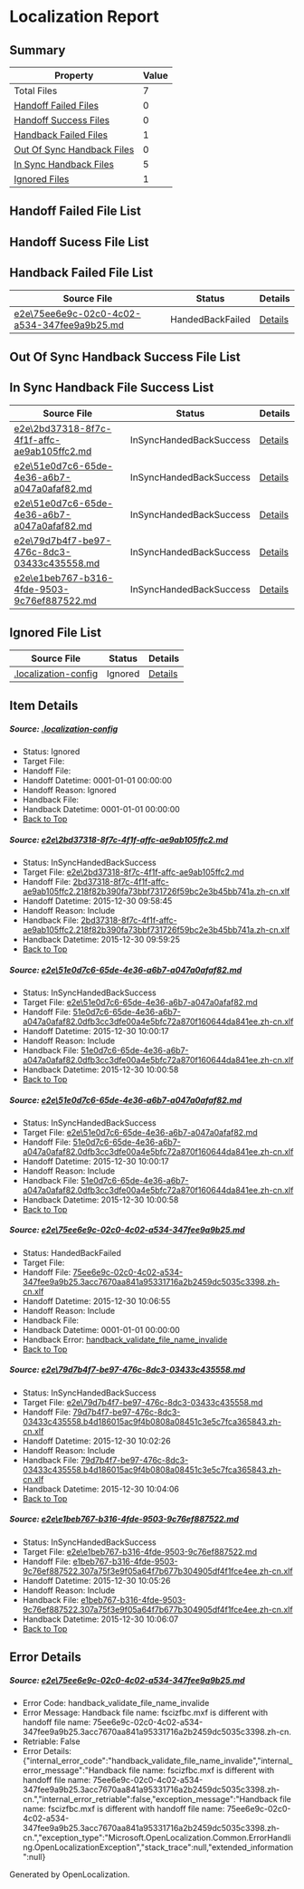# <a name='report-top'></a> Localization Report

## Summary
 Property | Value 
 -------- | ----- 
 Total Files | 7
[ Handoff Failed Files ](#handoff-failed-list)| 0
[ Handoff Success Files ](#handoff-success-list)| 0
[ Handback Failed Files ](#handback-failed-list)| 1
[ Out Of Sync Handback Files ](#outofsync-handback-success-list)| 0
[ In Sync Handback Files ](#insync-handback-success-list)| 5
[ Ignored Files ](#ignored-list)| 1

## <a name='handoff-failed-list'></a> Handoff Failed File List

## <a name='handoff-success-list'></a> Handoff Sucess File List

## <a name='handback-failed-list'></a> Handback Failed File List
 Source File | Status | Details 
 ----------- | ------ | ------- 
 [e2e\75ee6e9c-02c0-4c02-a534-347fee9a9b25.md](https://github.com/OpenLocalizationTest/oltest/blob/46e9bfb146354f4862f7551a3e6ca65e1b225823/e2e/75ee6e9c-02c0-4c02-a534-347fee9a9b25.md) | HandedBackFailed | [Details](#9db43d2277d807cf112613d65afc61567f2539f63)

## <a name='outofsync-handback-success-list'></a> Out Of Sync Handback Success File List

## <a name='insync-handback-success-list'></a> In Sync Handback File Success List
 Source File | Status | Details 
 ----------- | ------ | ------- 
 [e2e\2bd37318-8f7c-4f1f-affc-ae9ab105ffc2.md](https://github.com/OpenLocalizationTest/oltest/blob/d7ee3fa5f66a9457d1df19476f3c61dafe5ee3b6/e2e/2bd37318-8f7c-4f1f-affc-ae9ab105ffc2.md) | InSyncHandedBackSuccess | [Details](#41400bec12db6a36d9c290d10d970c71cfb09f3b1)
 [e2e\51e0d7c6-65de-4e36-a6b7-a047a0afaf82.md](https://github.com/OpenLocalizationTest/oltest/blob/dae009c892a7bff362d2d55cd2208cbef3377db2/e2e/51e0d7c6-65de-4e36-a6b7-a047a0afaf82.md) | InSyncHandedBackSuccess | [Details](#8ee0859c3d230f71729de93b02b209a0d50ab8e82)
 [e2e\51e0d7c6-65de-4e36-a6b7-a047a0afaf82.md](https://github.com/OpenLocalizationTest/oltest/blob/dae009c892a7bff362d2d55cd2208cbef3377db2/e2e/51e0d7c6-65de-4e36-a6b7-a047a0afaf82.md) | InSyncHandedBackSuccess | [Details](#8ee0859c3d230f71729de93b02b209a0d50ab8e85)
 [e2e\79d7b4f7-be97-476c-8dc3-03433c435558.md](https://github.com/OpenLocalizationTest/oltest/blob/aea4981cdb2f08ebd6aef95f812ae20540e946fc/e2e/79d7b4f7-be97-476c-8dc3-03433c435558.md) | InSyncHandedBackSuccess | [Details](#e7dc340d5ee2f01573e29d79daaae61bcd8839c14)
 [e2e\e1beb767-b316-4fde-9503-9c76ef887522.md](https://github.com/OpenLocalizationTest/oltest/blob/9a4c9fc50f453b2496d2449de78357afb6564e2e/e2e/e1beb767-b316-4fde-9503-9c76ef887522.md) | InSyncHandedBackSuccess | [Details](#9bb0b262116a0411747e4acbb9278a1b8dd30c516)

## <a name='ignored-list'></a> Ignored File List
 Source File | Status | Details 
 ----------- | ------ | ------- 
 [.localization-config](https://github.com/OpenLocalizationTest/oltest/blob/46e9bfb146354f4862f7551a3e6ca65e1b225823/.localization-config) | Ignored | [Details](#1b1b1cababca9a843d46cac6cc08988e221902dd0)

## Item Details
##### <a name='1b1b1cababca9a843d46cac6cc08988e221902dd0'></a> Source: [.localization-config](https://github.com/OpenLocalizationTest/oltest/blob/46e9bfb146354f4862f7551a3e6ca65e1b225823/.localization-config)
* Status: Ignored
* Target File: 
* Handoff File: 
* Handoff Datetime: 0001-01-01 00:00:00
* Handoff Reason: Ignored
* Handback File: 
* Handback Datetime: 0001-01-01 00:00:00
* [Back to Top](#report-top)

##### <a name='41400bec12db6a36d9c290d10d970c71cfb09f3b1'></a> Source: [e2e\2bd37318-8f7c-4f1f-affc-ae9ab105ffc2.md](https://github.com/OpenLocalizationTest/oltest/blob/d7ee3fa5f66a9457d1df19476f3c61dafe5ee3b6/e2e/2bd37318-8f7c-4f1f-affc-ae9ab105ffc2.md)
* Status: InSyncHandedBackSuccess
* Target File: [e2e\2bd37318-8f7c-4f1f-affc-ae9ab105ffc2.md](https://github.com/OpenLocalizationTestOrg/oltest.zh-cn/blob/1676f224d0d025a56f8d5f827f39e86556434707/e2e/2bd37318-8f7c-4f1f-affc-ae9ab105ffc2.md)
* Handoff File: [2bd37318-8f7c-4f1f-affc-ae9ab105ffc2.218f82b390fa73bbf731726f59bc2e3b45bb741a.zh-cn.xlf](https://github.com/OpenLocalizationTestOrg/olhandoff/blob/ddb9569f808f0fb9d8d7f91bb9bfb8209a85831a/ol-handoff/OpenLocalizationTestOrg/oltest.zh-cn/qimu/2bd37318-8f7c-4f1f-affc-ae9ab105ffc2.218f82b390fa73bbf731726f59bc2e3b45bb741a.zh-cn.xlf)
* Handoff Datetime: 2015-12-30 09:58:45
* Handoff Reason: Include
* Handback File: [2bd37318-8f7c-4f1f-affc-ae9ab105ffc2.218f82b390fa73bbf731726f59bc2e3b45bb741a.zh-cn.xlf](https://github.com/OpenLocalizationTestOrg/olhandback/blob/f684000dde3feeec490dc3d3184f9728c15b2390/ol-handback/OpenLocalizationTestOrg/oltest.zh-cn/qimu/2bd37318-8f7c-4f1f-affc-ae9ab105ffc2.218f82b390fa73bbf731726f59bc2e3b45bb741a.zh-cn.xlf)
* Handback Datetime: 2015-12-30 09:59:25
* [Back to Top](#report-top)

##### <a name='8ee0859c3d230f71729de93b02b209a0d50ab8e82'></a> Source: [e2e\51e0d7c6-65de-4e36-a6b7-a047a0afaf82.md](https://github.com/OpenLocalizationTest/oltest/blob/dae009c892a7bff362d2d55cd2208cbef3377db2/e2e/51e0d7c6-65de-4e36-a6b7-a047a0afaf82.md)
* Status: InSyncHandedBackSuccess
* Target File: [e2e\51e0d7c6-65de-4e36-a6b7-a047a0afaf82.md](https://github.com/OpenLocalizationTestOrg/oltest.zh-cn/blob/5a453960b916eb3376461b154d63ff88558f04eb/e2e/51e0d7c6-65de-4e36-a6b7-a047a0afaf82.md)
* Handoff File: [51e0d7c6-65de-4e36-a6b7-a047a0afaf82.0dfb3cc3dfe00a4e5bfc72a870f160644da841ee.zh-cn.xlf](https://github.com/OpenLocalizationTestOrg/olhandoff/blob/0fbd64c48dee29bdbf22baa9ffd63e1b87a13411/ol-handoff/OpenLocalizationTestOrg/oltest.zh-cn/qimu/51e0d7c6-65de-4e36-a6b7-a047a0afaf82.0dfb3cc3dfe00a4e5bfc72a870f160644da841ee.zh-cn.xlf)
* Handoff Datetime: 2015-12-30 10:00:17
* Handoff Reason: Include
* Handback File: [51e0d7c6-65de-4e36-a6b7-a047a0afaf82.0dfb3cc3dfe00a4e5bfc72a870f160644da841ee.zh-cn.xlf](https://github.com/OpenLocalizationTestOrg/olhandback/blob/b5a7dcfc93e6bee609022d4b8b2fa63b44ee285d/ol-handback/OpenLocalizationTestOrg/oltest.zh-cn/qimu/51e0d7c6-65de-4e36-a6b7-a047a0afaf82.0dfb3cc3dfe00a4e5bfc72a870f160644da841ee.zh-cn.xlf)
* Handback Datetime: 2015-12-30 10:00:58
* [Back to Top](#report-top)

##### <a name='8ee0859c3d230f71729de93b02b209a0d50ab8e85'></a> Source: [e2e\51e0d7c6-65de-4e36-a6b7-a047a0afaf82.md](https://github.com/OpenLocalizationTest/oltest/blob/dae009c892a7bff362d2d55cd2208cbef3377db2/e2e/51e0d7c6-65de-4e36-a6b7-a047a0afaf82.md)
* Status: InSyncHandedBackSuccess
* Target File: [e2e\51e0d7c6-65de-4e36-a6b7-a047a0afaf82.md](https://github.com/OpenLocalizationTestOrg/oltest.zh-cn/blob/5a453960b916eb3376461b154d63ff88558f04eb/e2e/51e0d7c6-65de-4e36-a6b7-a047a0afaf82.md)
* Handoff File: [51e0d7c6-65de-4e36-a6b7-a047a0afaf82.0dfb3cc3dfe00a4e5bfc72a870f160644da841ee.zh-cn.xlf](https://github.com/OpenLocalizationTestOrg/olhandoff/blob/0fbd64c48dee29bdbf22baa9ffd63e1b87a13411/ol-handoff/OpenLocalizationTestOrg/oltest.zh-cn/qimu/51e0d7c6-65de-4e36-a6b7-a047a0afaf82.0dfb3cc3dfe00a4e5bfc72a870f160644da841ee.zh-cn.xlf)
* Handoff Datetime: 2015-12-30 10:00:17
* Handoff Reason: Include
* Handback File: [51e0d7c6-65de-4e36-a6b7-a047a0afaf82.0dfb3cc3dfe00a4e5bfc72a870f160644da841ee.zh-cn.xlf](https://github.com/OpenLocalizationTestOrg/olhandback/blob/b5a7dcfc93e6bee609022d4b8b2fa63b44ee285d/ol-handback/OpenLocalizationTestOrg/oltest.zh-cn/qimu/51e0d7c6-65de-4e36-a6b7-a047a0afaf82.0dfb3cc3dfe00a4e5bfc72a870f160644da841ee.zh-cn.xlf)
* Handback Datetime: 2015-12-30 10:00:58
* [Back to Top](#report-top)

##### <a name='9db43d2277d807cf112613d65afc61567f2539f63'></a> Source: [e2e\75ee6e9c-02c0-4c02-a534-347fee9a9b25.md](https://github.com/OpenLocalizationTest/oltest/blob/46e9bfb146354f4862f7551a3e6ca65e1b225823/e2e/75ee6e9c-02c0-4c02-a534-347fee9a9b25.md)
* Status: HandedBackFailed
* Target File: 
* Handoff File: [75ee6e9c-02c0-4c02-a534-347fee9a9b25.3acc7670aa841a95331716a2b2459dc5035c3398.zh-cn.xlf](https://github.com/OpenLocalizationTestOrg/olhandoff/blob/94ec3f174f583078f0bc2868d321206aa6dab9f4/ol-handoff/OpenLocalizationTestOrg/oltest.zh-cn/qimu/75ee6e9c-02c0-4c02-a534-347fee9a9b25.3acc7670aa841a95331716a2b2459dc5035c3398.zh-cn.xlf)
* Handoff Datetime: 2015-12-30 10:06:55
* Handoff Reason: Include
* Handback File: 
* Handback Datetime: 0001-01-01 00:00:00
* Handback Error: [handback_validate_file_name_invalide](#9db43d2277d807cf112613d65afc61567f2539f63handback_validate_file_name_invalide)
* [Back to Top](#report-top)

##### <a name='e7dc340d5ee2f01573e29d79daaae61bcd8839c14'></a> Source: [e2e\79d7b4f7-be97-476c-8dc3-03433c435558.md](https://github.com/OpenLocalizationTest/oltest/blob/aea4981cdb2f08ebd6aef95f812ae20540e946fc/e2e/79d7b4f7-be97-476c-8dc3-03433c435558.md)
* Status: InSyncHandedBackSuccess
* Target File: [e2e\79d7b4f7-be97-476c-8dc3-03433c435558.md](https://github.com/OpenLocalizationTestOrg/oltest.zh-cn/blob/715ed9f4110312b017b4527d139ed56d078621d1/e2e/79d7b4f7-be97-476c-8dc3-03433c435558.md)
* Handoff File: [79d7b4f7-be97-476c-8dc3-03433c435558.b4d186015ac9f4b0808a08451c3e5c7fca365843.zh-cn.xlf](https://github.com/OpenLocalizationTestOrg/olhandoff/blob/99e5557a4a07158b00bc500186f4e9e57050dd25/ol-handoff/OpenLocalizationTestOrg/oltest.zh-cn/qimu/79d7b4f7-be97-476c-8dc3-03433c435558.b4d186015ac9f4b0808a08451c3e5c7fca365843.zh-cn.xlf)
* Handoff Datetime: 2015-12-30 10:02:26
* Handoff Reason: Include
* Handback File: [79d7b4f7-be97-476c-8dc3-03433c435558.b4d186015ac9f4b0808a08451c3e5c7fca365843.zh-cn.xlf](https://github.com/OpenLocalizationTestOrg/olhandback/blob/ec40f6cd028c0c689d463ad25d33f0b5da1292fd/ol-handback/OpenLocalizationTestOrg/oltest.zh-cn/qimu/79d7b4f7-be97-476c-8dc3-03433c435558.b4d186015ac9f4b0808a08451c3e5c7fca365843.zh-cn.xlf)
* Handback Datetime: 2015-12-30 10:04:06
* [Back to Top](#report-top)

##### <a name='9bb0b262116a0411747e4acbb9278a1b8dd30c516'></a> Source: [e2e\e1beb767-b316-4fde-9503-9c76ef887522.md](https://github.com/OpenLocalizationTest/oltest/blob/9a4c9fc50f453b2496d2449de78357afb6564e2e/e2e/e1beb767-b316-4fde-9503-9c76ef887522.md)
* Status: InSyncHandedBackSuccess
* Target File: [e2e\e1beb767-b316-4fde-9503-9c76ef887522.md](https://github.com/OpenLocalizationTestOrg/oltest.zh-cn/blob/2fe9dd18bc2163f91b112799ceb7ace779b4a07b/e2e/e1beb767-b316-4fde-9503-9c76ef887522.md)
* Handoff File: [e1beb767-b316-4fde-9503-9c76ef887522.307a75f3e9f05a64f7b677b304905df4f1fce4ee.zh-cn.xlf](https://github.com/OpenLocalizationTestOrg/olhandoff/blob/23d6ce14221993aac6984de8b7e91520e67593b2/ol-handoff/OpenLocalizationTestOrg/oltest.zh-cn/qimu/e1beb767-b316-4fde-9503-9c76ef887522.307a75f3e9f05a64f7b677b304905df4f1fce4ee.zh-cn.xlf)
* Handoff Datetime: 2015-12-30 10:05:26
* Handoff Reason: Include
* Handback File: [e1beb767-b316-4fde-9503-9c76ef887522.307a75f3e9f05a64f7b677b304905df4f1fce4ee.zh-cn.xlf](https://github.com/OpenLocalizationTestOrg/olhandback/blob/d9bf1abfd3ba9633d8ababc5407ea8beee992c1c/ol-handback/OpenLocalizationTestOrg/oltest.zh-cn/qimu/e1beb767-b316-4fde-9503-9c76ef887522.307a75f3e9f05a64f7b677b304905df4f1fce4ee.zh-cn.xlf)
* Handback Datetime: 2015-12-30 10:06:07
* [Back to Top](#report-top)


## Error Details
##### <a name='9db43d2277d807cf112613d65afc61567f2539f63handback_validate_file_name_invalide'></a> Source: [e2e\75ee6e9c-02c0-4c02-a534-347fee9a9b25.md](#9db43d2277d807cf112613d65afc61567f2539f63)
* Error Code: handback_validate_file_name_invalide
* Error Message: Handback file name: fscizfbc.mxf is different with handoff file name: 75ee6e9c-02c0-4c02-a534-347fee9a9b25.3acc7670aa841a95331716a2b2459dc5035c3398.zh-cn.
* Retriable: False
* Error Details: {"internal_error_code":"handback_validate_file_name_invalide","internal_error_message":"Handback file name: fscizfbc.mxf is different with handoff file name: 75ee6e9c-02c0-4c02-a534-347fee9a9b25.3acc7670aa841a95331716a2b2459dc5035c3398.zh-cn.","internal_error_retriable":false,"exception_message":"Handback file name: fscizfbc.mxf is different with handoff file name: 75ee6e9c-02c0-4c02-a534-347fee9a9b25.3acc7670aa841a95331716a2b2459dc5035c3398.zh-cn.","exception_type":"Microsoft.OpenLocalization.Common.ErrorHandling.OpenLocalizationException","stack_trace":null,"extended_information":null}


Generated by OpenLocalization.
